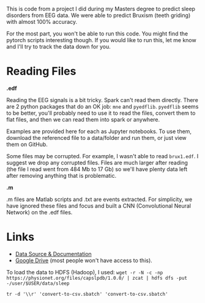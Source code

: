 This is code from a project I did during my Masters degree to predict sleep disorders from EEG data. We were able to predict Bruxism (teeth griding) with almost 100% accuracy. 

For the most part, you won't be able to run this code. You might find the pytorch scripts interesting though. If you would like to run this, let me know and I'll try to track the data down for you. 

# Reading Files

**.edf**

Reading the EEG signals is a bit tricky. Spark can't read them directly. There are 2 python packages that do an OK job: `mne` and `pyedflib`. `pyedflib` seems to be better, you'll probably need to use it to read the files, convert them to flat files, and then we can read them into spark or anywhere. 

Examples are provided here for each as Jupyter notebooks. To use them, download the referenced file to a data/folder and run them, or just view them on GitHub.

Some files may be corrupted. For example, I wasn't able to read `brux1.edf`. I suggest we drop any corrupted files. Files are much larger after reading (the file I read went from 484 Mb to 17 Gb) so we'll have plenty data left after removing anything that is problematic.

**.m**

.m files are Matlab scripts and .txt are events extracted. For simplicity, we have ignored these files and focus and built a CNN (Convolutional Neural Network) on the .edf files.

# Links

* [Data Source & Documentation](https://www.physionet.org/content/capslpdb/1.0.0/)
* [Google Drive](https://drive.google.com/drive/u/0/folders/18ekfirfShLYpxpLoBYhQiKe25c-XYSJO) (most people won't have access to this).

To load the data to HDFS (Hadoop), I used: `wget -r -N -c -np https://physionet.org/files/capslpdb/1.0.0/ | zcat | hdfs dfs -put -/user/$USER/data/sleep`

`tr -d '\\r' 'convert-to-csv.sbatch' 'convert-to-csv.sbatch'`

